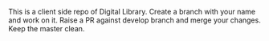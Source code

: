This is a client side repo of Digital Library. Create a branch with your name and work on it. Raise a PR against develop branch and merge your changes. Keep the master clean.
